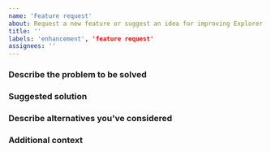 ```yaml
---
name: 'Feature request'
about: Request a new feature or suggest an idea for improving Explorer 1
title: ''
labels: 'enhancement', 'feature request'
assignees: ''
---
```


### Describe the problem to be solved

<!-- Describe the problem that this feature request will solve. -->

### Suggested solution

<!-- Describe what you think is the best solution to this problem -->

### Describe alternatives you've considered

<!--
  There can be multiple ways to solve a problem.
  Please describe any other solutions you've considered.
-->

### Additional context

<!-- Include any relevant information or links to existing issues -->

